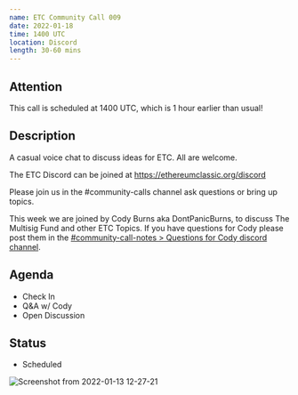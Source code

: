 ```yaml
---
name: ETC Community Call 009
date: 2022-01-18
time: 1400 UTC
location: Discord
length: 30-60 mins
---
```


## Attention

This call is scheduled at 1400 UTC, which is 1 hour earlier than usual!

## Description

A casual voice chat to discuss ideas for ETC. All are welcome.

The ETC Discord can be joined at https://ethereumclassic.org/discord

Please join us in the #community-calls channel ask questions or bring up topics.

This week we are joined by Cody Burns aka DontPanicBurns, to discuss The Multisig Fund and other ETC Topics. If you have questions for Cody please post them in the [#community-call-notes > Questions for Cody discord channel](https://discord.com/channels/223674353001168906/928815005263102044). 

## Agenda

- Check In
- Q&A w/ Cody
- Open Discussion

## Status

- Scheduled

![Screenshot from 2022-01-13 12-27-21](https://user-images.githubusercontent.com/82910708/149313849-51c2742e-cce3-499c-9bc8-d431426363d3.png)

